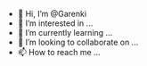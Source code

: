 - 👋 Hi, I’m @Garenki
- 👀 I’m interested in ...
- 🌱 I’m currently learning ...
- 💞️ I’m looking to collaborate on ...
- 📫 How to reach me ...

<!---
Garenki/Garenki is a ✨ special ✨ repository because its `README.md` (this file) appears on your GitHub profile.
You can click the Preview link to take a look at your changes.
--->
